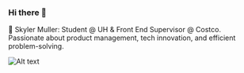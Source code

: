 ### Hi there 👋
👋 Skyler Muller: Student @ UH & Front End Supervisor @ Costco. Passionate about product management, tech innovation, and efficient problem-solving.


![Alt text](https://spotify-recently-played-readme.vercel.app/api?user=31sj4xi7ph2mjgni6zxr5ydeeafy)
